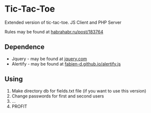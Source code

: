Tic-Tac-Toe
===========

Extended version of tic-tac-toe. JS Client and PHP Server

Rules may be found at [habrahabr.ru/post/183764](http://habrahabr.ru/post/183764/ "Rules")

Dependence
-----------

* Jquery - may be found at [jquery.com](http://jquery.com/ "Jquery")
* Alertify - may be found at [fabien-d.github.io/alertify.js](http://fabien-d.github.io/alertify.js/ "Alertify")

Using
-----------

1. Make directory db for fields.txt file (if you want to use this version)
2. Change passwords for first and second users
3. ...
4. PROFIT
